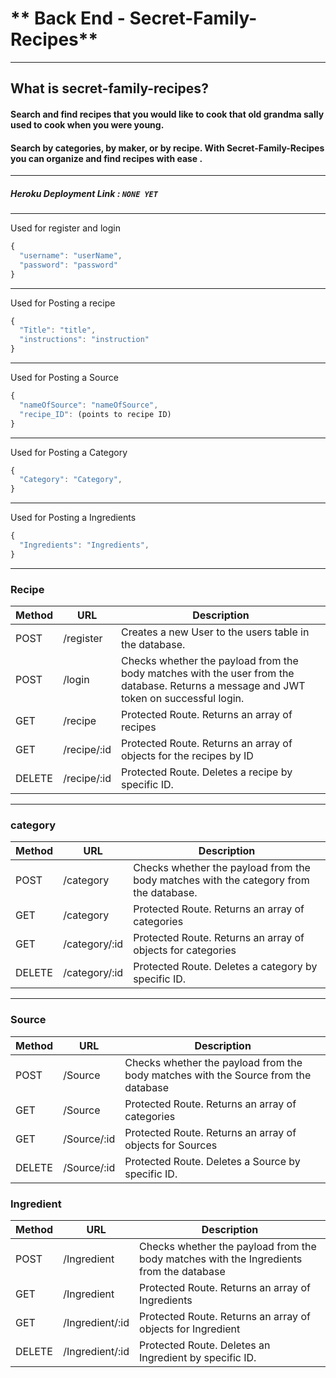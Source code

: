 # ** Back End - Secret-Family-Recipes**
---
## What is secret-family-recipes?

#### Search and find recipes that you would like to cook that old grandma sally used to cook when you were young. 
#### Search by categories, by maker, or by recipe. With Secret-Family-Recipes you can organize and find recipes with ease . 

---
##### Heroku Deployment Link : `NONE YET`
---

Used for register and login
```js
{
  "username": "userName",
  "password": "password"
}
```
---

Used for Posting a recipe
```js
{ 
  "Title": "title",
  "instructions": "instruction"
}
```
---

Used for Posting a Source
```js
{
  "nameOfSource": "nameOfSource",
  "recipe_ID": (points to recipe ID)
}
```
---

Used for Posting a Category
```js
{
  "Category": "Category",
}
```
---
Used for Posting a Ingredients
```js
{
  "Ingredients": "Ingredients",
}
```
---

### Recipe

| Method | URL                | Description                                                                                                                                                                      |
| ------ | ------------------ | -------------------------------------------------------------------------------------------------------------------------------------------------------------------------------- |
| POST   | /register          | Creates a new User to the users table in the database.                                                                                                                           |
| POST   | /login             | Checks whether the payload from the body matches with the user from the database. Returns a message and JWT token on successful login.                                           |
| GET    | /recipe             | Protected Route. Returns an array of recipes                                                                                                                   |
| GET    | /recipe/:id         | Protected Route. Returns an array of objects for the recipes by ID                                                                                                                  |
| DELETE | /recipe/:id         | Protected Route. Deletes a recipe by specific ID.                                                                                                                                  |

---

### category

| Method | URL                | Description                                                                                                                                                                      |
| ------ | ------------------ | -------------------------------------------------------------------------------------------------------------------------------------------------------------------------------- |
| POST   | /category             | Checks whether the payload from the body matches with the category  from the database.
| GET    | /category             | Protected Route. Returns an array of categories                                                                                                                  
| GET    | /category/:id         | Protected Route. Returns an array of objects for categories                                                                                                                 
| DELETE | /category/:id         | Protected Route. Deletes a category by specific ID.                                                                                                                                  |


---

### Source

| Method | URL                | Description                                                                                                                                                                      |
| ------ | ------------------ | -------------------------------------------------------------------------------------------------------------------------------------------------------------------------------- |
| POST   | /Source             | Checks whether the payload from the body matches with the Source from the database
| GET    | /Source             | Protected Route. Returns an array of categories                                                                                                                  
| GET    | /Source/:id         | Protected Route. Returns an array of objects for Sources                                                                                                                 
| DELETE | /Source/:id         | Protected Route. Deletes a Source by specific ID.                                                                                                                                  |

### Ingredient

| Method | URL                | Description                                                                                                                                                                      |
| ------ | ------------------ | -------------------------------------------------------------------------------------------------------------------------------------------------------------------------------- |
| POST   | /Ingredient             | Checks whether the payload from the body matches with the Ingredients from the database
| GET    | /Ingredient             | Protected Route. Returns an array of Ingredients                                                                                                                  
| GET    | /Ingredient/:id         | Protected Route. Returns an array of objects for Ingredient                                                                                                                 
| DELETE | /Ingredient/:id         | Protected Route. Deletes an Ingredient by specific ID.                                                                                                                                  |
